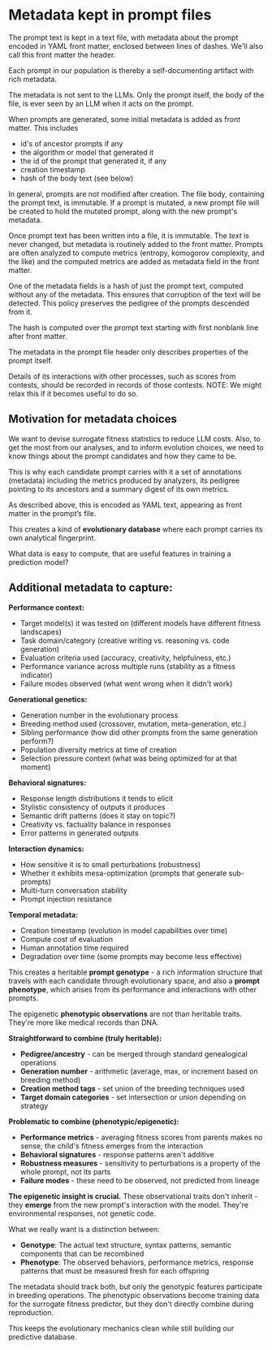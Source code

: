 # Metadata kept in prompt files

The prompt text is kept in a text file, with metadata about the prompt
encoded in YAML front matter, enclosed between lines of dashes.
We'll also call this front matter the header.

Each prompt in our population is thereby a self-documenting artifact with rich
metadata.

The metadata is not sent to the LLMs.  Only the prompt itself, the body of the file,
is ever seen by an LLM when it acts on the prompt.

When prompts are generated, some initial metadata is added as front matter.
This includes
   * id's of ancestor prompts if any
   * the algorithm or model that generated it
   * the id of the prompt that generated it, if any
   * creation timestamp
   * hash of the body text (see below)

In general, prompts are not modified after creation. The file body, containing the
prompt text, is immutable. If a prompt is mutated, a new prompt file will be
created to hold the mutated prompt, along with the new prompt's metadata.

Once prompt text has been written into a file, it is immutable.  The *text* is never changed,
but metadata is routinely added to the front matter.
Prompts are often analyzed to compute metrics (entropy, komogorov complexity, and the like)
and the computed metrics are added as metadata field in the front matter.

One of the metadata fields is a hash of just the prompt text, computed without any of the metadata.
This ensures that corruption of the text will be detected. This policy preserves
the pedigree of the prompts descended from it.

The hash is computed over the prompt text starting with first nonblank line after front matter.

The metadata in the prompt file header only describes properties of the prompt itself.

Details of its interactions with other processes, such as scores from contests,
should be recorded in records of those contests.
NOTE: We might relax this if it becomes useful to do so.

## Motivation for metadata choices

We want to devise surrogate fitness statistics to reduce LLM costs. Also, to get
the most from our analyses, and to inform evolution choices, we need to know
things about the prompt candidates and how they came to be.

This is why each candidate prompt carries with it a set of annotations (metadata)
including the metrics produced by analyzers, its pedigree pointing to its
ancestors and a summary digest of its own metrics.

As described above, this is encoded as YAML text, appearing as front matter in
the prompt’s file.

This creates a kind of **evolutionary database** where each prompt carries its
own analytical fingerprint.

What data is easy to compute, that are useful features in training a prediction model?

## Additional metadata to capture:

**Performance context:**
- Target model(s) it was tested on (different models have different fitness landscapes)
- Task domain/category (creative writing vs. reasoning vs. code generation)
- Evaluation criteria used (accuracy, creativity, helpfulness, etc.)
- Performance variance across multiple runs (stability as a fitness indicator)
- Failure modes observed (what went wrong when it didn't work)

**Generational genetics:**
- Generation number in the evolutionary process
- Breeding method used (crossover, mutation, meta-generation, etc.)
- Sibling performance (how did other prompts from the same generation perform?)
- Population diversity metrics at time of creation
- Selection pressure context (what was being optimized for at that moment)

**Behavioral signatures:**
- Response length distributions it tends to elicit
- Stylistic consistency of outputs it produces
- Semantic drift patterns (does it stay on topic?)
- Creativity vs. factuality balance in responses
- Error patterns in generated outputs

**Interaction dynamics:**
- How sensitive it is to small perturbations (robustness)
- Whether it exhibits mesa-optimization (prompts that generate sub-prompts)
- Multi-turn conversation stability
- Prompt injection resistance

**Temporal metadata:**
- Creation timestamp (evolution in model capabilities over time)
- Compute cost of evaluation
- Human annotation time required
- Degradation over time (some prompts may become less effective)

This creates a heritable **prompt genotype** - a rich information structure that travels
with each candidate through evolutionary space, and also a **prompt phenotype**, which
arises from its performance and interactions with other prompts.


The epigenetic **phenotypic observations** are not than heritable traits. They're more like
medical records than DNA.

**Straightforward to combine (truly heritable):**
- **Pedigree/ancestry** - can be merged through standard genealogical operations
- **Generation number** - arithmetic (average, max, or increment based on breeding method)
- **Creation method tags** - set union of the breeding techniques used
- **Target domain categories** - set intersection or union depending on strategy

**Problematic to combine (phenotypic/epigenetic):**
- **Performance metrics** - averaging fitness scores from parents makes no
  sense; the child's fitness emerges from the interaction
- **Behavioral signatures** - response patterns aren't additive
- **Robustness measures** - sensitivity to perturbations is a property of the whole prompt, not its parts
- **Failure modes** - these need to be observed, not predicted from lineage

**The epigenetic insight is crucial.** These observational traits don't
inherit - they **emerge** from the new prompt's interaction with the model.
They're environmental responses, not genetic code.

What we really want is a distinction between:
- **Genotype**: The actual text structure, syntax patterns, semantic components
  that can be recombined
- **Phenotype**: The observed behaviors, performance metrics, response patterns
  that must be measured fresh for each offspring

The metadata should track both, but only the genotypic features participate in
breeding operations. The phenotypic observations become training data for the
surrogate fitness predictor, but they don't directly combine during
reproduction.

This keeps the evolutionary mechanics clean while still building our predictive database.
